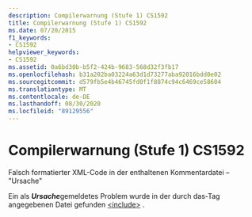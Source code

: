 ```yaml
---
description: Compilerwarnung (Stufe 1) CS1592
title: Compilerwarnung (Stufe 1) CS1592
ms.date: 07/20/2015
f1_keywords:
- CS1592
helpviewer_keywords:
- CS1592
ms.assetid: 0a6bd30b-b5f2-424b-9683-568d32f3fb17
ms.openlocfilehash: b31a202ba03224a63d1d73277aba92016bdd0e02
ms.sourcegitcommit: d579fb5e4b46745fd0f1f8874c94c6469ce58604
ms.translationtype: MT
ms.contentlocale: de-DE
ms.lasthandoff: 08/30/2020
ms.locfileid: "89129556"
---
```

# <a name="compiler-warning-level-1-cs1592"></a>Compilerwarnung (Stufe 1) CS1592
Falsch formatierter XML-Code in der enthaltenen Kommentardatei – "Ursache"  
  
 Ein als ***Ursache***gemeldetes Problem wurde in der durch das-Tag angegebenen Datei gefunden [\<include>](../programming-guide/xmldoc/include.md) .
